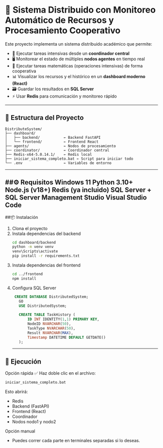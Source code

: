 # 🧠 Sistema Distribuido con Monitoreo Automático de Recursos y Procesamiento Cooperativo

Este proyecto implementa un sistema distribuido académico que permite:

- 🚀 Ejecutar tareas intensivas desde un **coordinador central**
- 🖥️ Monitorear el estado de múltiples **nodos agentes** en tiempo real
- 🧮 Ejecutar tareas matemáticas (operaciones intensivas) de forma cooperativa
- 📊 Visualizar los recursos y el histórico en un **dashboard moderno (React)**
- 🗃️ Guardar los resultados en **SQL Server**
- ⚡ Usar **Redis** para comunicación y monitoreo rápido

---

## 📁 Estructura del Proyecto

```plaintext
DistributeSystem/
├── dashboard/
│   ├── backend/           ← Backend FastAPI
│   └── frontend/          ← Frontend React
├── agents/                ← Nodos de procesamiento
├── coordinator/           ← Coordinador central
├── Redis-x64-5.0.14.1/    ← Redis local
├── iniciar_sistema_completo.bat ← Script para iniciar todo
└── .env                   ← Variables de entorno
```
---
##⚙️ Requisitos
Windows 11
Python 3.10+
Node.js (v18+)
Redis (ya incluido)
SQL Server + SQL Server Management Studio
Visual Studio Code
---
##📦 Instalación
1. Clona el proyecto
2. Instala dependencias del backend
   ```bash
   cd dashboard/backend
   python -m venv venv
   venv\Scripts\activate
   pip install -r requirements.txt
    ```
3. Instala dependencias del frontend
    ```bash
    cd ../frontend
    npm install
    ```
4. Configura SQL Server
   ```sql
    CREATE DATABASE DistributedSystem;
      GO
      USE DistributedSystem;
      
      CREATE TABLE TaskHistory (
          ID INT IDENTITY(1,1) PRIMARY KEY,
          NodeID NVARCHAR(50),
          TaskType NVARCHAR(50),
          Result NVARCHAR(MAX),
          Timestamp DATETIME DEFAULT GETDATE()
      );
    ```
   ---
## 🧪 Ejecución
Opción rápida ✅
Haz doble clic en el archivo:
``` bash
iniciar_sistema_completo.bat
```
Esto abrirá:
   - Redis
   - Backend (FastAPI)
   - Frontend (React)
   - Coordinador
   - Nodos nodo1 y nodo2

Opción manual
- Puedes correr cada parte en terminales separadas si lo deseas.

